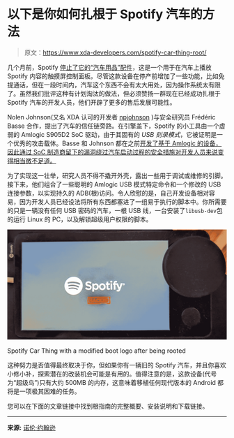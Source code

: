 # 以下是你如何扎根于 Spotify 汽车的方法

> 原文：<https://www.xda-developers.com/spotify-car-thing-root/>

几个月前，Spotify [停止了它的“汽车用品”配件](https://www.xda-developers.com/spotify-discontinuing-car-thing/)，这是一个用于在汽车上播放 Spotify 内容的触摸屏控制面板。尽管这款设备在停产前增加了一些功能，比如免提通话，但在一段时间内，汽车这个东西不会有太大用处，因为操作系统太有限了。虽然我们批评这种有计划淘汰的做法，但必须赞扬一群现在已经成功扎根于 Spotify 汽车的开发人员，他们开辟了更多的售后发展可能性。

Nolen Johnson(又名 XDA 认可的开发者 [npjohnson](https://forum.xda-developers.com/m/npjohnson.5848265/) )与安全研究员 Frédéric Basse 合作，提出了汽车的信任链旁路。在引擎盖下，Spotify 的小工具由一个虚弱的 Amlogic S905D2 SoC 驱动，由于其固有的 *USB 刻录模式*，它被证明是一个优秀的攻击载体。Basse 和 Johnson 都在之前[开发了基于 Amlogic 的设备，因此通过 SoC 制造商留下的漏洞绕过汽车启动过程的安全措施对开发人员来说变得相当微不足道。](https://www.xda-developers.com/chromecast-with-google-tv-bootloader-unlock-exploit/)

为了实现这一壮举，研究人员不得不撬开外壳，露出一些用于调试或维修的引脚。接下来，他们组合了一些聪明的 Amlogic USB 模式特定命令和一个修改的 USB 连接参数，以实现持久的 ADB(根)访问。令人欣慰的是，自己开发设备相对容易，因为开发人员已经设法将所有东西都塞进了一组易于执行的脚本中。你所需要的只是一辆没有任何 USB 密码的汽车，一根 USB 线，一台安装了`libusb-dev`包的运行 Linux 的 PC，以及解锁超级用户权限的脚本。

 <picture>![Spotify Car Thing rooted and running a modified boot logo](img/7ace18a2f90d9ec9cdb7e8844f020355.png)</picture> 

Spotify Car Thing with a modified boot logo after being rooted

这种努力是否值得最终取决于你，但如果你有一辆旧的 Spotify 汽车，并且你喜欢小修小补，探索潜在的改装机会可能是有用的。值得注意的是，这款设备(代号为“超级鸟”)只有大约 500MB 的内存，这意味着移植任何现代版本的 Android 都将是一项极其困难的任务。

您可以在下面的文章链接中找到根指南的完整概要、安装说明和下载链接。

* * *

**来源:** [诺伦·约翰逊](https://npjohnson.github.io/Spotify-Car-Thing-Root/)